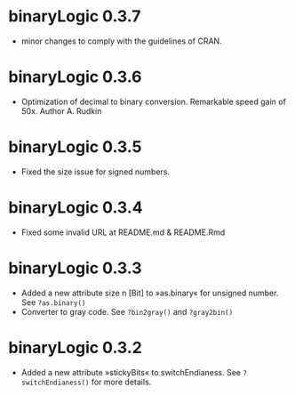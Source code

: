 # binaryLogic 0.3.7

* minor changes to comply with the guidelines of CRAN.

# binaryLogic 0.3.6

* Optimization of decimal to binary conversion. Remarkable speed gain of 50x. Author A. Rudkin

# binaryLogic 0.3.5

* Fixed the size issue for signed numbers.

# binaryLogic 0.3.4

* Fixed some invalid URL at README.md & README.Rmd

# binaryLogic 0.3.3

* Added a new attribute size n [Bit] to »as.binary« for unsigned number. See `?as.binary()`
* Converter to gray code. See `?bin2gray()` and `?gray2bin()`

# binaryLogic 0.3.2

* Added a new attribute »stickyBits« to switchEndianess. See `?switchEndianess()` for more details.

